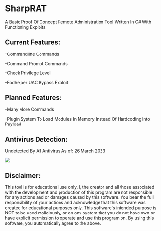 # SharpRAT
A Basic Proof Of Concept Remote Administration Tool Written In C# With Functioning Exploits

## **Current Features:**


-Commandline Commands


-Command Prompt Commands


-Check Privilege Level


-Fodhelper UAC Bypass Exploit


## **Planned Features:**


-Many More Commands


-Plugin System To Load Modules In Memory Instead Of Hardcoding Into Payload


## **Antivirus Detection:**

Undetected By All Antivirus As of:
26 March 2023

<img src='https://antiscan.me/images/result/U2VxTHy9a3C6.png'>

## **Disclaimer:**

This tool is for educational use only, I, the creator and all those associated with the development and production of this program are not responsible for any actions and or damages caused by this software. You bear the full responsibility of your actions and acknowledge that this software was created for educational purposes only. This software's intended purpose is NOT to be used maliciously, or on any system that you do not have own or have explicit permission to operate and use this program on. By using this software, you automatically agree to the above.
